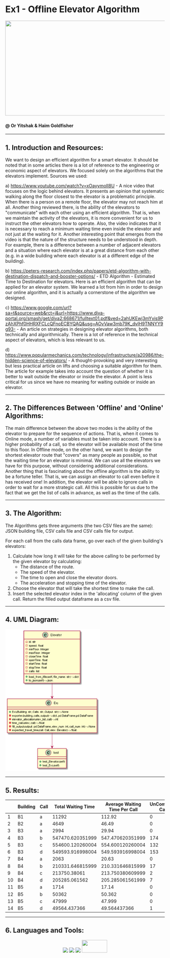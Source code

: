 # Ex1 - Offline Elevator Algorithm

 <code><img height="300" width="600" src="https://38i4h31480aw2fd03t4av02o-wpengine.netdna-ssl.com/wp-content/uploads/2016/07/Smart-Elevators.jpg"/></code>

#### @ Or Yitshak & Haim Goldfisher

---------

## 1. Introduction and Resources:
We want to design an efficient algorithm for a smart elevator. It should be noted that in some articles there is a lot of reference to the engineering or economic aspect of elevators. We focused solely on the algorithms that the elevators implement. Sources we used:

a) https://www.youtube.com/watch?v=xOayymoIl8U - A nice video that focuses on the logic behind elevators. It presents an opinion that systematic walking along the floor closest to the elevator is a problematic principle. When there is a person on a remote floor, the elevator may not reach him at all. Another thing reviewed there, is the ability of the elevators to "communicate" with each other using an efficient algorithm. That is, when we maintain the activity of the elevators, it is more convenient for us to instruct the other elevators how to operate. Also, the video indicates that it is necessary to reach a minimum waiting time even inside the elevator and not just at the waiting for it. Another interesting point that emerges from the video is that the nature of the structure needs to be understood in depth. For example, there is a difference between a number of adjacent elevators and a situation where each elevator is at a great distance from each other (e.g. in a wide building where each elevator is at a different edge of the building).

b) https://peters-research.com/index.php/papers/etd-algorithm-with-destination-dispatch-and-booster-options/ - ETD Algorithm - Estimated Time to Destination for elevators. Here is an efficient algorithm that can be applied for an elevator system. We learned a lot from him in order to design our online algorithm, and it is actually a cornerstone of the algorithm we designed.

c) https://www.google.com/url?sa=t&source=web&rct=j&url=https://www.diva-portal.org/smash/get/diva2:668671/fulltext01.pdf&ved=2ahUKEwj3mYyis9PzAhXPhf0HHRXFCLcQFnoECBYQAQ&usg=AOvVaw3mb79K_dvlH9TNNYY9g93- - An article on strategies in designing elevator algorithms, both technically and algorithmically. There is a lot of reference in the technical aspect of elevators, which is less relevant to us.

d) https://www.popularmechanics.com/technology/infrastructure/a20986/the-hidden-science-of-elevators/ - A thought-provoking and very interesting but less practical article on lifts and choosing a suitable algorithm for them. The article for example takes into account the question of whether it is better to wait outside the elevator or inside the elevator. A point is less critical for us since we have no meaning for waiting outside or inside an elevator.

---------

## 2. The Differences Between 'Offline' and 'Online' Algorithms:
The main difference between the above two modes is the ability of the elevator to prepare for the sequence of actions. That is, when it comes to Online mode, a number of variables must be taken into account. There is a higher probability of a call, so the elevator will be available most of the time to this floor.
In Offline mode, on the other hand, we want to design the shortest elevator route that "covers" as many people as possible, so that the waiting time for an elevator is minimal. We can use all the elevators we have for this purpose, without considering additional considerations. Another thing that is fascinating about the offline algorithm is the ability to be a fortune teller. That is, we can assign an elevator to call even before it has received one! In addition, the elevator will be able to ignore calls in order to wait for a more strategic call. All this is possible for us due to the fact that we get the list of calls in advance, as well as the time of the calls.

--------- 

## 3. The Algorithm:

The Algorithms gets three arguments (the two CSV files are the same): JSON building file, CSV calls file and CSV calls file for output.


For each call from the calls data frame, go over each of the given building's elevators:
1. Calculate how long it will take for the above calling to be performed by the given elevator by calculating:
    * The distance of the route.
    * The speed of the elevator.
    * The time to open and close the elevator doors.
    * The acceleration and stopping time of the elevator.
2. Choose the elevator that will take the shortest time to make the call.
3. Insert the selected elevator index in the 'allocating' column of the given call.
Return the filled output dataframe as a csv file.
---------

## 4. UML Diagram:


<code><img height="450" width="300" src="https://github.com/haimgoldfisher/OOP_ex1/blob/master/UML_img.png?raw=true"/></code>

---------

## 5. Results:

|       | Building | Call | Total Waiting Time | Average Waiting Time Per Call | UnCompleted Calls | Certificate |
| ----- | ---------| -----| ------------------ | ----------------------------- | ----------------- | ----------- |
| 1     | B1       | a    | 11292              | 112.92                        | 0                 | -273971877  |
| 2     | B2       | a    | 4649               | 46.49                         | 0                 | -237904543  |
| 3     | B3       | a    | 2994               | 29.94                         | 0                 | -44160852   |
| 4     | B3       | b    | 547470.620351999   | 547.470620351999              | 174               | -2001207391 |
| 5     | B3       | c    | 554600.120260004   | 554.600120260004              | 132               | -1969794310 |
| 6     | B3       | d    | 549593.916998004   | 549.593916998004              | 153               | -1979939333 |
| 7     | B4       | a    | 2063               | 20.63                         | 0                 | -54793609   |
| 8     | B4       | b    | 210331.646815999   | 210.331646815999              | 17                | -744519961  |
| 9     | B4       | c    | 213750.38061       | 213.750380609999              | 2                 | -747533748  |
| 10    | B4       | d    | 205285.061562      | 205.285061561999              | 7                 | -762051044  |
| 11    | B5       | a    | 1714               | 17.14                         | 0                 | -69599288   |
| 12    | B5       | b    | 50362              | 50.362                        | 0                 | -219374659  |
| 13    | B5       | c    | 47999              | 47.999                        | 0                 | -250958602  |
| 14    | B5       | d    | 49564.437366       | 49.564437366                  | 1                 | -223098839  |

---------

## 6. Languages and Tools:

  <div align="center">
  
  <code><img height="40" src="https://cdn3.iconfinder.com/data/icons/logos-and-brands-adobe/512/267_Python-512.png"/></code>
  <code><img height="40" src="https://pbs.twimg.com/profile_images/1206603239791218688/0AwZ0m6W_400x400.jpg"/></code>
  <code><img height="40" src="https://www.clipartmax.com/png/middle/136-1368231_farmers-markets-json-icon-transparent.png"/></code>
  <code><img height="40" width="80" src="https://user-images.githubusercontent.com/74299934/124384183-c15bd600-dcd8-11eb-8350-d1980f87b8c8.png"/></code>
  
